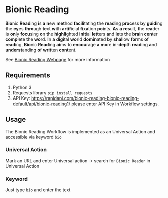 # Bionic Reading

**Bio**nic **Read**ing **i**s **a** **n**ew **met**hod **facili**tating **t**he **read**ing **proc**ess **b**y **guid**ing **t**he **ey**es **thro**ugh **te**xt **wi**th **artif**icial **fixa**tion **poi**nts. **A**s **a** **res**ult, **t**he **rea**der **i**s **on**ly **focu**sing **o**n **t**he **highli**ghted **init**ial **lett**ers **a**nd **le**ts **t**he **bra**in **cen**ter **comp**lete **t**he **wo**rd. **I**n **a** **digi**tal **wor**ld **domin**ated **b**y **shal**low **for**ms **o**f **read**ing, **Bio**nic **Read**ing **ai**ms **t**o **encou**rage **a** **mo**re **i**n-**dep**th **read**ing **a**nd **underst**anding **o**f **writ**ten **cont**ent.

See [Bionic Reading Webpage](https://bionic-reading.com/) for more information

## Requirements

1. Python 3
2. Requests library `pip install requests`
3. API Key: https://rapidapi.com/bionic-reading-bionic-reading-default/api/bionic-reading1/ please enter API Key in Workflow settings.

## Usage

The Bionic Reading Workflow is implemented as an Universal Action and accessible via keyword `bio`

### Universal Action

Mark an URL and enter Universal action  → search for `Bionic Reader` in Universal Action

### Keyword

Just type `bio` and enter the text
